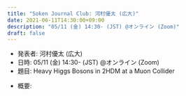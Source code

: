 ```yaml
---
title: "Soken Journal Club: 河村優太 (広大)"
date: 2021-06-11T14:30:00+09:00
description: "05/11 (金) 14:30- (JST) @オンライン (Zoom)"
draft: false
---
```


- 発表者:
河村優太 (広大)
- 日時:
05/11 (金) 14:30- (JST) @オンライン (Zoom)
- 題目:
Heavy Higgs Bosons in 2HDM at a Muon Collider

<!--more-->

- 概要:

